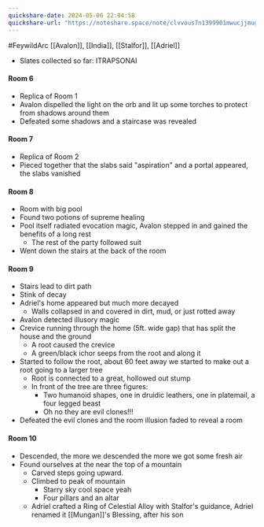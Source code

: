 ```yaml
---
quickshare-date: 2024-05-06 22:04:58
quickshare-url: "https://noteshare.space/note/clvvous7n1399901mwucjjmugm#Oql9o7eZwGMNJWLt7H0yGQ1/Ybicyla2ek4rdZcJWJc"
---
```

#FeywildArc 
[[Avalon]], [[India]], [[Stalfor]], [[Adriel]]

- Slates collected so far: ITRAPSONAI

#### Room 6
- Replica of Room 1
- Avalon dispelled the light on the orb and lit up some torches to protect from shadows around them
- Defeated some shadows and a staircase was revealed 

#### Room 7
- Replica of Room 2
- Pieced together that the slabs said "aspiration" and a portal appeared, the slabs vanished

#### Room 8
- Room with big pool
- Found two potions of supreme healing
- Pool itself radiated evocation magic, Avalon stepped in and gained the benefits of a long rest
	- The rest of the party followed suit
- Went down the stairs at the back of the room

#### Room 9
- Stairs lead to dirt path
- Stink of decay
- Adriel's home appeared but much more decayed
	- Walls collapsed in and covered in dirt, mud, or just rotted away
- Avalon detected illusory magic
- Crevice running through the home (5ft. wide gap) that has split the house and the ground
	- A root caused the crevice
	- A green/black ichor seeps from the root and along it
- Started to follow the root, about 60 feet away we started to make out a root going to a larger tree
	- Root is connected to a great, hollowed out stump
	- In front of the tree are three figures:
		- Two humanoid shapes, one in druidic leathers, one in platemail, a four legged beast
		- Oh no they are evil clones!!!
- Defeated the evil clones and the room illusion faded to reveal a room

#### Room 10
- Descended, the more we descended the more we got some fresh air
- Found ourselves at the near the top of a mountain
	- Carved steps going upward.
	- Climbed to peak of mountain
		- Starry sky cool space yeah
		- Four pillars and an altar
	- Adriel crafted a Ring of Celestial Alloy with Stalfor's guidance, Adriel renamed it [[Mungan]]'s Blessing, after his son